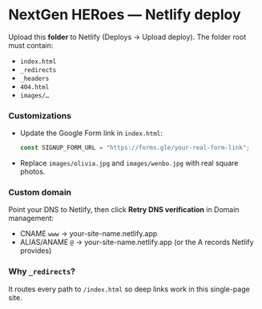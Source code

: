 # NextGen HERoes — Netlify deploy

Upload this **folder** to Netlify (Deploys → Upload deploy). The folder root must contain:
- `index.html`
- `_redirects`
- `_headers`
- `404.html`
- `images/…`

### Customizations
- Update the Google Form link in `index.html`:
  ```js
  const SIGNUP_FORM_URL = "https://forms.gle/your-real-form-link";
  ```
- Replace `images/olivia.jpg` and `images/wenbo.jpg` with real square photos.

### Custom domain
Point your DNS to Netlify, then click **Retry DNS verification** in Domain management:
- CNAME `www` → your-site-name.netlify.app
- ALIAS/ANAME `@` → your-site-name.netlify.app (or the A records Netlify provides)

### Why `_redirects`?
It routes every path to `/index.html` so deep links work in this single-page site.
